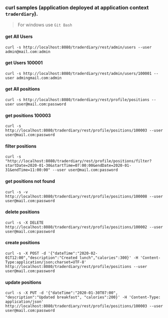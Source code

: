 ### curl samples (application deployed at application context `traderdiary`).
> For windows use `Git Bash`

#### get All Users
`curl -s http://localhost:8080/traderdiary/rest/admin/users --user admin@mail.com:admin`

#### get Users 100001
`curl -s http://localhost:8080/traderdiary/rest/admin/users/100001 --user admingmail.com:admin`

#### get All positions
`curl -s http://localhost:8080/traderdiary/rest/profile/positions --user user@mail.com:password`

#### get positions 100003
`curl -s http://localhost:8080/traderdiary/rest/profile/positions/100003 --user user@mail.com:password`

#### filter positions
`curl -s "http://localhost:8080/traderdiary/rest/profile/positions/filter?startDate=2020-01-30&startTime=07:00:00&endDate=2020-01-31&endTime=11:00:00" --user user@mail.com:password`

#### get positions not found
`curl -s -v http://localhost:8080/traderdiary/rest/profile/positions/100008 --user user@mail.com:password`

#### delete positions
`curl -s -X DELETE http://localhost:8080/traderdiary/rest/profile/positions/100002 --user user@mail.com:password`

#### create positions
`curl -s -X POST -d '{"dateTime":"2020-02-01T12:00","description":"Created lunch","calories":300}' -H 'Content-Type:application/json;charset=UTF-8' http://localhost:8080/traderdiary/rest/profile/positions --user user@mail.com:password`

#### update positions
`curl -s -X PUT -d '{"dateTime":"2020-01-30T07:00", "description":"Updated breakfast", "calories":200}' -H 'Content-Type: application/json' http://localhost:8080/traderdiary/rest/profile/positions/100003 --user user@mail.com:password`